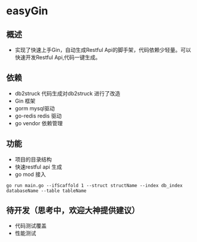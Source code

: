 # easyGin
## 概述
* 实现了快速上手Gin，自动生成Restful Api的脚手架，代码依赖少轻量。可以快速开发Restful Api,代码一键生成。
## 依赖
* db2struck 代码生成对db2struck 进行了改造
* Gin 框架
* gorm mysql驱动
* go-redis redis 驱动
* go vendor 依赖管理
## 功能
* 项目的目录结构
* 快速restful api 生成
* go mod 接入

```
go run main.go --ifScaffold 1 --struct structName --index db_index databaseName --table tableName
```
## 待开发（思考中，欢迎大神提供建议）

* 代码测试覆盖
* 性能测试